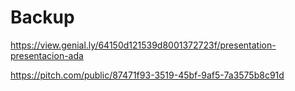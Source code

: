 # Backup
https://view.genial.ly/64150d121539d8001372723f/presentation-presentacion-ada

https://pitch.com/public/87471f93-3519-45bf-9af5-7a3575b8c91d
